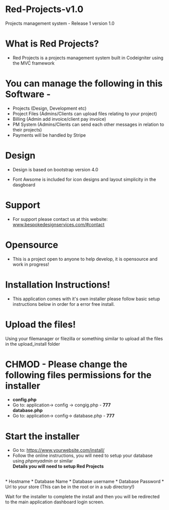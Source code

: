 # Red-Projects-v1.0
 Projects management system -  Release 1 version 1.0

# What is Red Projects? 

* Red Projects is a projects management system built in Codeigniter using the MVC framework
# You can manage the following in this Software -                                                
* Projects (Design, Development etc)                                                             
* Project Files (Admins/Clients can upload files relating to your project)                       
* Billing (Admin add invoice/client pay invoice)                                                 
* PM System (Admins/Clients can send each other messages in relation to their projects)
* Payments will be handled by Stripe

# Design

* Design is based on bootstrap version 4.0                                                       

* Font Awsome is included for icon designs and layout simplicity in the dasgboard                

# Support
* For support please contact us at this website: www.bespokedesignservices.com/#contact          
# Opensource
* This is a project open to anyone to help develop, it is opensource and work in progress!       
# Installation Instructions!
* This application comes with it's own installer please follow basic setup instructions below in order for a error free install.
# Upload the files!
Using your filemanager or filezilla or something similar to upload all the files in the upload_install folder

# CHMOD - Please change the following files permissions for the installer

* <b>config.php</b>
* Go to: application-> config -> congig.php - <b>777</b></br>
<b>database.php</b>
* Go to: application-> config-> database.php - <b>777</b>

# Start the installer

* Go to: https://www.yourwebsite.com/install/
* Follow the online instructions, you will need to setup your database using <i>phpmyadmin</i> or similar</br>
<b>Details you will need to setup Red Projects</b>
</br>
* Hostname
* Database Name
* Database username
* Database Password
* Url to your store (This can be in the root or in a sub directory!)

Wait for the installer to complete the install and then you will be redirected to the main application dashboard login screen.
